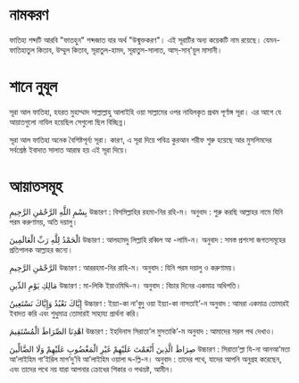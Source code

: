 # নামকরণ 
ফাতিহা শব্দটি আরবি "ফাতহুন" শব্দজাত যার অর্থ "উন্মুক্তকরণ"। এই সূরাটির অন্য কয়েকটি নাম রয়েছে। যেমন- ফাতিহাতুল কিতাব, উম্মুল কিতাব, সূরাতুল-হামদ, সূরাতুস-সালাত, আস্‌-সাব্‌'য়ুল মাসানী।
# শানে নুযূল
সূরা আল ফাতিহা,  হযরত মুহাম্মাদ সাল্লাল্লাহু আলাইহি ওয়া সাল্লামের ওপর নাযিলকৃত প্রথম পূর্ণাঙ্গ সূরা। এর আগে যে আয়াতগুলো নাযিল হয়েছিল সেগুলো ছিল বিচ্ছিন্ন।

সূরা আল ফাতিহা অনেক বৈশিষ্টপূর্ন্য সূরা। কারণ, এ সূরা দিয়ে পবিত্র কুরআন শরীফ শুরু হয়েছে আর মুসলিমদের সর্বশ্রেষ্ঠ ইবাদাত সালাত আরাম্ব হয় এই সূরা দিয়ে।
# আয়াতসমূহ
بِسْمِ اللَّهِ الرَّحْمَٰنِ الرَّحِيمِ
উচ্চারণ : বিসমিল্লাহির রহমা-নির রহি-ম।
অনুবাদ : শুরু করছি আল্লাহর নামে যিনি পরম করুণাময়, অতি দয়ালু।

الْحَمْدُ لِلَّهِ رَبِّ الْعَالَمِينَ
উচ্চারণ : আলহামদু লিল্লাহি রব্বিল আ -লামি-ন।
অনুবাদ : সমস্ত প্রশংসা জগতসমূহের প্রতিপালক আল্লাহর জন্যে।

الرَّحْمَٰنِ الرَّحِيمِ
উচ্চারণ : আররহমা-নির রাহি-ম।
অনুবাদ :  যিনি পরম দয়ালু ও করুণাময়।

مَالِكِ يَوْمِ الدِّينِ
উচ্চারণ : মা-লিকি ইয়াওমিদ্দি-ন।
অনুবাদ : বিচার দিনের একমাত্র অধিপতি।

إِيَّاكَ نَعْبُدُ وَإِيَّاكَ نَسْتَعِينُ
উচ্চারণ : ইয়্যা-কা না’বুদু ওয়া ইয়্যা-কা নাসতাই’-ন
অনুবাদ : আমরা একমাত্র তোমারই ইবাদত করি এবং শুধুমাত্র তোমারই সাহায্য প্রার্থনা করি।

اهْدِنَا الصِّرَاطَ الْمُسْتَقِيمَ
উচ্চারণ : ইহদিনাস সিরাতা’ল মুসতাকি’-ম
অনুবাদ : আমাদের সরল পথ দেখাও।

صِرَاطَ الَّذِينَ أَنْعَمْتَ عَلَيْهِمْ غَيْرِ الْمَغْضُوبِ عَلَيْهِمْ وَلَا الضَّالِّينَ
উচ্চারণ : সিরাতা’ল্লা যি-না আনআ’মতা আ’লাইহিম গা’ইরিল মাগ’দু’বি আ’লাইহিম ওয়ালা দ্দ-ল্লি-ন।
অনুবাদ : তাদের পথে, যাদের আপনি অনুগ্রহ করেছেন, এবং তাদের পথে নয় যারা  আপনার ক্রোধের শিকার ও পথভ্রষ্ট, আমীন।